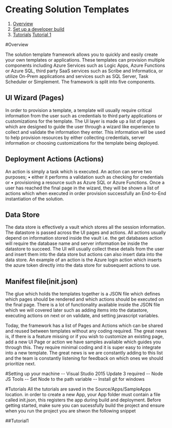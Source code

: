 ﻿# Creating Solution Templates

1. [Overview](#Overview)
2. [Set up a developer build](#devbuild)
3. [Tutorials](#tutorials)
    [Tutorial 1](#tutorial1)


#Overview <a name="Overview"></a>

The solution template framework allows you to quickly and easily create your own templates or applications. 
These templates can provision multiple components including Azure Services such as Logic Apps, Azure Functions 
or Azure SQL, third party SaaS services such as Scribe and Informatica, or utilize On-Prem applications and services 
such as SQL Server, Task Scheduler or Simplement. The framework is split into five components. 

## UI Wizard (Pages) 
In order to provision a template, a template will usually require critical information from the user such as credentials 
to third party applications or customizations for the template. The UI layer is made up a list of pages which are designed 
to guide the user through a wizard like experience to collect and validate the information they enter. This information will 
be used to help provision resources by either collecting credentials, server information or choosing customizations for the 
template being deployed. 

## Deployment Actions (Actions)
An action is simply a task which is executed. An action can serve two purposes; 
•	either it performs a validation such as checking for credentials or 
•	provisioning a resource such as Azure SQL or Azure Functions. 
Once a user has reached the final page in the wizard, they will be shown a list of actions which when executed in order provision 
successfully an End-to-End instantiation of the solution. 

## Data Store
The data store is effectively a vault which stores all the session information. The datastore is passed across the UI pages 
and actions. All actions usually depend on information stored inside the vault i.e. the get databases action will require the 
database name and server information be inside the datastore to succeed. The UI will usually collect these details from the user 
and insert them into the data store but actions can also insert data into the data store. An example of an action is the Azure login 
action which inserts the azure token directly into the data store for subsequent actions to use. 

## Manifest file(init.json)
The glue which holds the templates together is a JSON file which defines which pages should be rendered and which actions should be 
executed on the final page. There is a lot of functionality available inside the JSON file which we will covered later such as adding 
items into the datastore, executing actions on next or on validate, and setting javascript variables.

Today, the framework has a list of Pages and Actions which can be shared and reused between templates without any coding required. 
The great news is, if there is a feature missing or if you wish to customize an existing page, add a new UI Page or action we have samples available which guides you through this. 
They require minimal coding and it is super easy to integrate into a new template. The great news is we are constantly adding to this list and the team is constantly listening for 
feedback on which ones we should prioritize next. 


#Setting up your machine <a name="devbuild"></a>
-- Visual Studio 2015 Update 3 required
-- Node JS Tools
-- Set Node to the path variable
-- Install git for windows


#Tutorials <a name="tutorials"></a>
All the tutorials are saved in the Source/Apps/SampleApps location. in order to create a new App, your App folder must contain a file called init.json, this registers the app during build and deployment. Before getting started, make sure you can sucessfully build the project and ensure when you run the project you are shwon the following snippet





##Tutorial1 <a name="tutorial1"></a>

